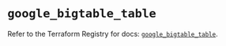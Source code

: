 # `google_bigtable_table`

Refer to the Terraform Registry for docs: [`google_bigtable_table`](https://registry.terraform.io/providers/hashicorp/google/5.27.0/docs/resources/bigtable_table).
